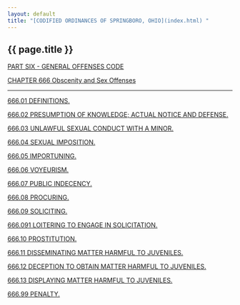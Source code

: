 ```yaml
---
layout: default 
title: "[CODIFIED ORDINANCES OF SPRINGBORO, OHIO](index.html) "
---
```


{{ page.title }}
----------------

[PART SIX - GENERAL OFFENSES CODE](28a2a412.html)

[CHAPTER 666 Obscenity and Sex Offenses](3636a412.html)

---

[666.01 DEFINITIONS.](364fa412.html)

[666.02 PRESUMPTION OF KNOWLEDGE; ACTUAL NOTICE AND
DEFENSE.](366ea412.html)

[666.03 UNLAWFUL SEXUAL CONDUCT WITH A MINOR.](3682a412.html)

[666.04 SEXUAL IMPOSITION.](3688a412.html)

[666.05 IMPORTUNING.](3694a412.html)

[666.06 VOYEURISM.](3697a412.html)

[666.07 PUBLIC INDECENCY.](36a4a412.html)

[666.08 PROCURING.](36b6a412.html)

[666.09 SOLICITING.](36c0a412.html)

[666.091 LOITERING TO ENGAGE IN SOLICITATION.](36c7a412.html)

[666.10 PROSTITUTION.](36d8a412.html)

[666.11 DISSEMINATING MATTER HARMFUL TO JUVENILES.](36dda412.html)

[666.12 DECEPTION TO OBTAIN MATTER HARMFUL TO JUVENILES.](36f4a412.html)

[666.13 DISPLAYING MATTER HARMFUL TO JUVENILES.](36ffa412.html)

[666.99 PENALTY.](3707a412.html)
